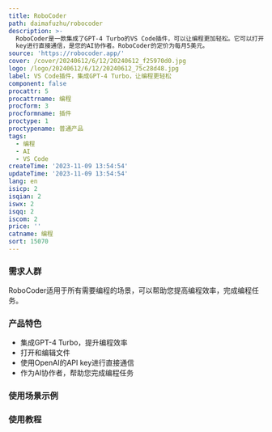 ```yaml
---
title: RoboCoder
path: daimafuzhu/robocoder
description: >-
  RoboCoder是一款集成了GPT-4 Turbo的VS Code插件，可以让编程更加轻松。它可以打开和编辑文件，还可以使用OpenAI的API
  key进行直接通信，是您的AI协作者。RoboCoder的定价为每月5美元。
source: 'https://robocoder.app/'
cover: /cover/20240612/6/12/20240612_f25970d0.jpg
logo: /logo/20240612/6/12/20240612_75c28d48.jpg
label: VS Code插件，集成GPT-4 Turbo，让编程更轻松
component: false
procattr: 5
procattrname: 编程
procform: 3
procformname: 插件
proctype: 1
proctypename: 普通产品
tags:
  - 编程
  - AI
  - VS Code
createTime: '2023-11-09 13:54:54'
updateTime: '2023-11-09 13:54:54'
lang: en
isicp: 2
isqian: 2
iswx: 2
isqq: 2
iscom: 2
price: ''
catname: 编程
sort: 15070
---
```




### 需求人群
RoboCoder适用于所有需要编程的场景，可以帮助您提高编程效率，完成编程任务。

### 产品特色
- 集成GPT-4 Turbo，提升编程效率
- 打开和编辑文件
- 使用OpenAI的API key进行直接通信
- 作为AI协作者，帮助您完成编程任务

### 使用场景示例


### 使用教程


  
